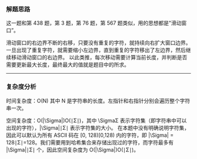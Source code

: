 
### 解题思路 
这一题和第 438 题，第 3 题，第 76 题，第 567 题类似，用的思想都是"滑动窗口”。

滑动窗口的右边界不断的右移，只要没有重复的字符，就持续向右扩大窗口边界。
一旦出现了重复字符，就需要缩小左边界，直到重复的字符移出了左边界，然后继续移动滑动窗口的右边界。
以此类推，每次移动需要计算当前长度，并判断是否需要更新最大长度，最终最大的值就是题目中的所求。

---
### 复杂度分析
时间复杂度：O(N) 其中 N 是字符串的长度。左指针和右指针分别会遍历整个字符串一次。

空间复杂度：O(|\Sigma|)O(∣Σ∣)，其中 \SigmaΣ 表示字符集（即字符串中可以出现的字符），|\Sigma|∣Σ∣ 表示字符集的大小。
在本题中没有明确说明字符集，因此可以默认为所有 ASCII 码在 [0, 128)[0,128) 内的字符，即 |\Sigma| = 128∣Σ∣=128。我们需要用到哈希集合来存储出现过的字符，而字符最多有 |\Sigma|∣Σ∣ 个，因此空间复杂度为 O(|\Sigma|)O(∣Σ∣)。
